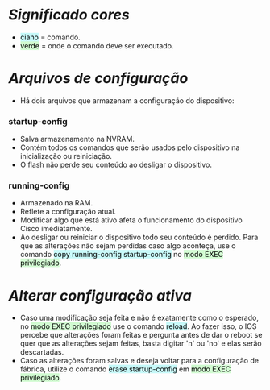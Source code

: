 
# *Significado cores*

- <mark style="background: #ABF7F7A6;">ciano</mark> = comando.
- <mark style="background: #BBFABBA6;">verde</mark> = onde o comando deve ser executado.

# *Arquivos de configuração*

- Há dois arquivos que armazenam a configuração do dispositivo:

### **startup-config**

- Salva armazenamento na NVRAM. 
- Contém todos os comandos que serão usados pelo dispositivo na inicialização ou reiniciação. 
- O flash não perde seu conteúdo ao desligar o dispositivo. 

### **running-config**

- Armazenado na RAM. 
- Reflete a configuração atual.
- Modificar algo que está ativo afeta o funcionamento do dispositivo Cisco imediatamente. 
- Ao desligar ou reiniciar o dispositivo todo seu conteúdo é perdido. Para que as alterações não sejam perdidas caso algo aconteça, use o comando <mark style="background: #ABF7F7A6;">copy running-config startup-config</mark> no <mark style="background: #BBFABBA6;">modo EXEC privilegiado</mark>. 

# *Alterar configuração ativa*

- Caso uma modificação seja feita e não é exatamente como o esperado, no <mark style="background: #BBFABBA6;">modo EXEC privilegiado</mark> use o comando <mark style="background: #ABF7F7A6;">reload</mark>. Ao fazer isso, o IOS percebe que alterações foram feitas e pergunta antes de dar o reboot se quer que as alterações sejam feitas, basta digitar 'n' ou 'no' e elas serão descartadas. 
- Caso as alterações foram salvas e deseja voltar para a configuração de fábrica, utilize o comando <mark style="background: #ABF7F7A6;">erase startup-config</mark> em <mark style="background: #BBFABBA6;">modo EXEC privilegiado</mark>. 